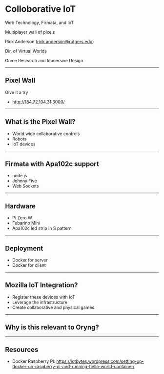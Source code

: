# Colloborative IoT
Web Technology, Firmata, and IoT

Multiplayer wall of pixels

Rick Anderson (rick.anderson@rutgers.edu)

Dir. of Virtual Worlds

Game Research and Immersive Design

---
## Pixel Wall
Give it a try
* http://184.72.104.31:3000/
---
## What is the Pixel Wall?
* World wide collaborative controls
* Robots
* IoT devices
---
## Firmata with Apa102c support
* node.js 
* Johnny Five
* Web Sockets
---
## Hardware
* Pi Zero W
* Fubarino Mini
* Apa102c led strip in S pattern
---
## Deployment
* Docker for server
* Docker for client
---

## Mozilla IoT Integration?
* Register these devices with IoT
* Leverage the infrastructure
* Create collaborative and physical games
---
## Why is this relevant to Oryng?
---

## Resources 
* Docker Raspberry PI: https://iotbytes.wordpress.com/setting-up-docker-on-raspberry-pi-and-running-hello-world-container/



